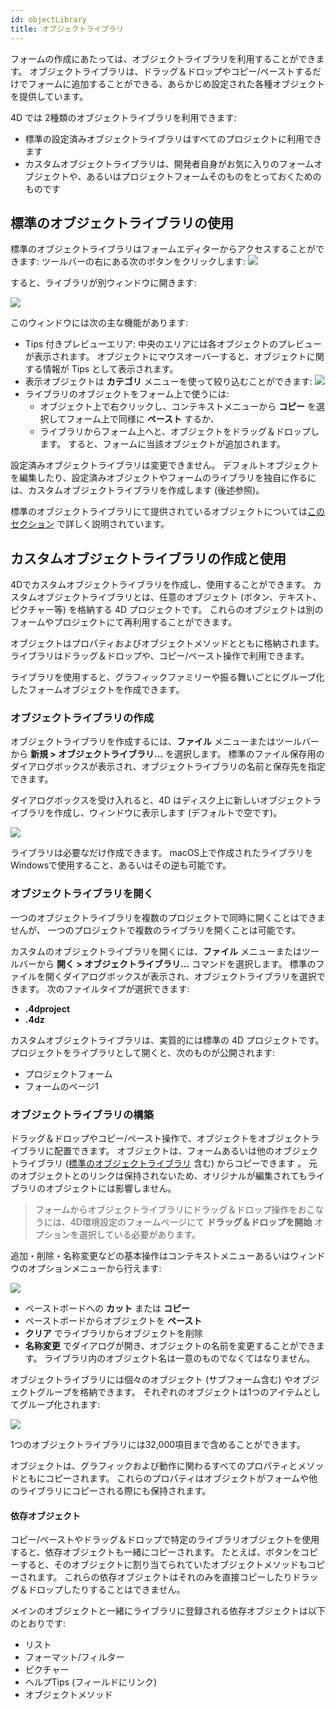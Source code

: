 ```yaml
---
id: objectLibrary
title: オブジェクトライブラリ
---
```


フォームの作成にあたっては、オブジェクトライブラリを利用することができます。 オブジェクトライブラリは、ドラッグ＆ドロップやコピー/ペーストするだけでフォームに追加することができる、あらかじめ設定された各種オブジェクトを提供しています。

4D では 2種類のオブジェクトライブラリを利用できます:

 - 標準の設定済みオブジェクトライブラリはすべてのプロジェクトに利用できます
 - カスタムオブジェクトライブラリは、開発者自身がお気に入りのフォームオブジェクトや、あるいはプロジェクトフォームそのものをとっておくためのものです

## 標準のオブジェクトライブラリの使用

標準のオブジェクトライブラリはフォームエディターからアクセスすることができます: ツールバーの右にある次のボタンをクリックします:
![](../assets/en/FormEditor/library1.png)

すると、ライブラリが別ウィンドウに開きます:

![](../assets/en/FormEditor/library2.png)

このウィンドウには次の主な機能があります:

 - Tips 付きプレビューエリア: 中央のエリアには各オブジェクトのプレビューが表示されます。 オブジェクトにマウスオーバーすると、オブジェクトに関する情報が Tips として表示されます。
 - 表示オブジェクトは **カテゴリ** メニューを使って絞り込むことができます:
    ![](../assets/en/FormEditor/library1.png)
 - ライブラリのオブジェクトをフォーム上で使うには:
     - オブジェクト上で右クリックし、コンテキストメニューから **コピー** を選択してフォーム上で同様に **ペースト** するか、
     - ライブラリからフォーム上へと、オブジェクトをドラッグ＆ドロップします。
        すると、フォームに当該オブジェクトが追加されます。

設定済みオブジェクトライブラリは変更できません。 デフォルトオブジェクトを編集したり、設定済みオブジェクトやフォームのライブラリを独自に作るには、カスタムオブジェクトライブラリを作成します (後述参照)。

標準のオブジェクトライブラリにて提供されているオブジェクトについては[このセクション](../FormEditor/objectLibrary.md) で詳しく説明されています。

## カスタムオブジェクトライブラリの作成と使用

4Dでカスタムオブジェクトライブラリを作成し、使用することができます。 カスタムオブジェクトライブラリとは、任意のオブジェクト (ボタン、テキスト、ピクチャー等) を格納する 4D プロジェクトです。 これらのオブジェクトは別のフォームやプロジェクトにて再利用することができます。

オブジェクトはプロパティおよびオブジェクトメソッドとともに格納されます。 ライブラリはドラッグ＆ドロップや、コピー/ペースト操作で利用できます。

ライブラリを使用すると、グラフィックファミリーや振る舞いごとにグループ化したフォームオブジェクトを作成できます。

### オブジェクトライブラリの作成

オブジェクトライブラリを作成するには、**ファイル** メニューまたはツールバーから **新規 > オブジェクトライブラリ...** を選択します。 標準のファイル保存用のダイアログボックスが表示され、オブジェクトライブラリの名前と保存先を指定できます。

ダイアログボックスを受け入れると、4D はディスク上に新しいオブジェクトライブラリを作成し、ウィンドウに表示します (デフォルトで空です)。

![](../assets/en/FormEditor/library4.png)

ライブラリは必要なだけ作成できます。 macOS上で作成されたライブラリを Windowsで使用すること、あるいはその逆も可能です。

### オブジェクトライブラリを開く

一つのオブジェクトライブラリを複数のプロジェクトで同時に開くことはできませんが、 一つのプロジェクトで複数のライブラリを開くことは可能です。

カスタムのオブジェクトライブラリを開くには、**ファイル** メニューまたはツールバーから **開く > オブジェクトライブラリ...** コマンドを選択します。 標準のファイルを開くダイアログボックスが表示され、オブジェクトライブラリを選択できます。 次のファイルタイプが選択できます:

 - **.4dproject**
 - **.4dz**

カスタムオブジェクトライブラリは、実質的には標準の 4D プロジェクトです。 プロジェクトをライブラリとして開くと、次のものが公開されます:

 - プロジェクトフォーム
 - フォームのページ1

### オブジェクトライブラリの構築

ドラッグ＆ドロップやコピー/ペースト操作で、オブジェクトをオブジェクトライブラリに配置できます。 オブジェクトは、フォームあるいは他のオブジェクトライブラリ ([標準のオブジェクトライブラリ](#標準のオブジェクトライブラリの使用) 含む) からコピーできます 。 元のオブジェクトとのリンクは保持されないため、オリジナルが編集されてもライブラリのオブジェクトには影響しません。

> フォームからオブジェクトライブラリにドラッグ＆ドロップ操作をおこなうには、4D環境設定のフォームページにて **ドラッグ＆ドロップを開始** オプションを選択している必要があります。

追加・削除・名称変更などの基本操作はコンテキストメニューあるいはウィンドウのオプションメニューから行えます:

![](../assets/en/FormEditor/library5.png)

 - ペーストボードへの **カット** または **コピー**
 - ペーストボードからオブジェクトを **ペースト**
 - **クリア** でライブラリからオブジェクトを削除
 - **名称変更** でダイアログが開き、オブジェクトの名前を変更することができます。 ライブラリ内のオブジェクト名は一意のものでなくてはなりません。

オブジェクトライブラリには個々のオブジェクト (サブフォーム含む) やオブジェクトグループを格納できます。 それぞれのオブジェクトは1つのアイテムとしてグループ化されます:

![](../assets/en/FormEditor/library6.png)

1つのオブジェクトライブラリには32,000項目まで含めることができます。

オブジェクトは、グラフィックおよび動作に関わるすべてのプロパティとメソッドともにコピーされます。 これらのプロパティはオブジェクトがフォームや他のライブラリにコピーされる際にも保持されます。

#### 依存オブジェクト

コピー/ペーストやドラッグ＆ドロップで特定のライブラリオブジェクトを使用すると、依存オブジェクトも一緒にコピーされます。 たとえば、ボタンをコピーすると、そのオブジェクトに割り当てられていたオブジェクトメソッドもコピーされます。 これらの依存オブジェクトはそれのみを直接コピーしたりドラッグ＆ドロップしたりすることはできません。

メインのオブジェクトと一緒にライブラリに登録される依存オブジェクトは以下のとおりです:

 - リスト
 - フォーマット/フィルター
 - ピクチャー
 - ヘルプTips (フィールドにリンク)
 - オブジェクトメソッド

